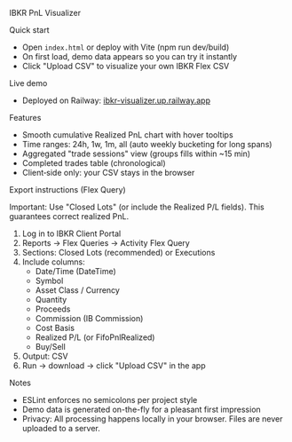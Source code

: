 IBKR PnL Visualizer

Quick start

- Open `index.html` or deploy with Vite (npm run dev/build)
- On first load, demo data appears so you can try it instantly
- Click "Upload CSV" to visualize your own IBKR Flex CSV

Live demo

- Deployed on Railway: [ibkr-visualizer.up.railway.app](https://ibkr-visualizer.up.railway.app/)

Features

- Smooth cumulative Realized PnL chart with hover tooltips
- Time ranges: 24h, 1w, 1m, all (auto weekly bucketing for long spans)
- Aggregated "trade sessions" view (groups fills within ~15 min)
- Completed trades table (chronological)
- Client‑side only: your CSV stays in the browser

Export instructions (Flex Query)

Important: Use "Closed Lots" (or include the Realized P/L fields). This guarantees correct realized PnL.

1) Log in to IBKR Client Portal
2) Reports → Flex Queries → Activity Flex Query
3) Sections: Closed Lots (recommended) or Executions
4) Include columns:
   - Date/Time (DateTime)
   - Symbol
   - Asset Class / Currency
   - Quantity
   - Proceeds
   - Commission (IB Commission)
   - Cost Basis
   - Realized P/L (or FifoPnlRealized)
   - Buy/Sell
5) Output: CSV
6) Run → download → click "Upload CSV" in the app

Notes

- ESLint enforces no semicolons per project style
- Demo data is generated on-the-fly for a pleasant first impression
- Privacy: All processing happens locally in your browser. Files are never uploaded to a server.


